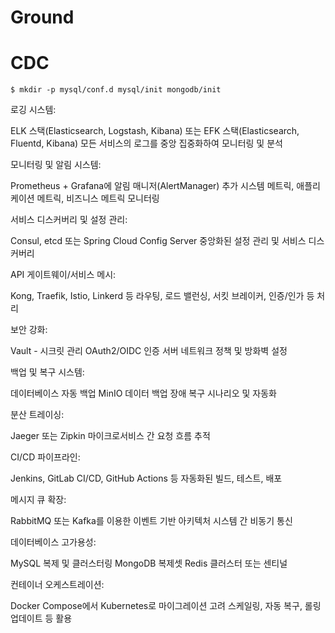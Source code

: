 # Ground


# CDC

```shell
$ mkdir -p mysql/conf.d mysql/init mongodb/init
```


로깅 시스템:

ELK 스택(Elasticsearch, Logstash, Kibana) 또는 EFK 스택(Elasticsearch, Fluentd, Kibana)
모든 서비스의 로그를 중앙 집중화하여 모니터링 및 분석


모니터링 및 알림 시스템:

Prometheus + Grafana에 알림 매니저(AlertManager) 추가
시스템 메트릭, 애플리케이션 메트릭, 비즈니스 메트릭 모니터링


서비스 디스커버리 및 설정 관리:

Consul, etcd 또는 Spring Cloud Config Server
중앙화된 설정 관리 및 서비스 디스커버리


API 게이트웨이/서비스 메시:

Kong, Traefik, Istio, Linkerd 등
라우팅, 로드 밸런싱, 서킷 브레이커, 인증/인가 등 처리


보안 강화:

Vault - 시크릿 관리
OAuth2/OIDC 인증 서버
네트워크 정책 및 방화벽 설정


백업 및 복구 시스템:

데이터베이스 자동 백업
MinIO 데이터 백업
장애 복구 시나리오 및 자동화


분산 트레이싱:

Jaeger 또는 Zipkin
마이크로서비스 간 요청 흐름 추적


CI/CD 파이프라인:

Jenkins, GitLab CI/CD, GitHub Actions 등
자동화된 빌드, 테스트, 배포


메시지 큐 확장:

RabbitMQ 또는 Kafka를 이용한 이벤트 기반 아키텍처
시스템 간 비동기 통신


데이터베이스 고가용성:

MySQL 복제 및 클러스터링
MongoDB 복제셋
Redis 클러스터 또는 센티널


컨테이너 오케스트레이션:

Docker Compose에서 Kubernetes로 마이그레이션 고려
스케일링, 자동 복구, 롤링 업데이트 등 활용